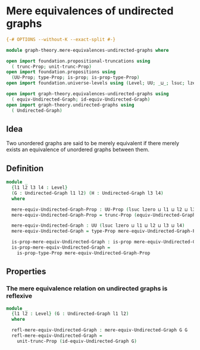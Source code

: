 # Mere equivalences of undirected graphs

```agda
{-# OPTIONS --without-K --exact-split #-}

module graph-theory.mere-equivalences-undirected-graphs where

open import foundation.propositional-truncations using
  ( trunc-Prop; unit-trunc-Prop)
open import foundation.propositions using
  (UU-Prop; type-Prop; is-prop; is-prop-type-Prop)
open import foundation.universe-levels using (Level; UU; _⊔_; lsuc; lzero)

open import graph-theory.equivalences-undirected-graphs using
  ( equiv-Undirected-Graph; id-equiv-Undirected-Graph)
open import graph-theory.undirected-graphs using
  ( Undirected-Graph)
```

## Idea

Two unordered graphs are said to be merely equivalent if there merely exists an equivalence of unordered graphs between them.

## Definition

```agda
module _
  {l1 l2 l3 l4 : Level}
  (G : Undirected-Graph l1 l2) (H : Undirected-Graph l3 l4)
  where

  mere-equiv-Undirected-Graph-Prop : UU-Prop (lsuc lzero ⊔ l1 ⊔ l2 ⊔ l3 ⊔ l4)
  mere-equiv-Undirected-Graph-Prop = trunc-Prop (equiv-Undirected-Graph G H)

  mere-equiv-Undirected-Graph : UU (lsuc lzero ⊔ l1 ⊔ l2 ⊔ l3 ⊔ l4)
  mere-equiv-Undirected-Graph = type-Prop mere-equiv-Undirected-Graph-Prop

  is-prop-mere-equiv-Undirected-Graph : is-prop mere-equiv-Undirected-Graph
  is-prop-mere-equiv-Undirected-Graph =
    is-prop-type-Prop mere-equiv-Undirected-Graph-Prop
```

## Properties

### The mere equivalence relation on undirected graphs is reflexive

```agda
module _
  {l1 l2 : Level} (G : Undirected-Graph l1 l2)
  where

  refl-mere-equiv-Undirected-Graph : mere-equiv-Undirected-Graph G G
  refl-mere-equiv-Undirected-Graph =
    unit-trunc-Prop (id-equiv-Undirected-Graph G)
```
